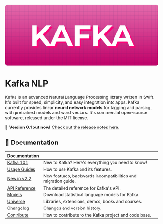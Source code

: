 ![Kafka NLP](https://github.com/questo-ai/kafka/raw/master/docs/Header.jpg)
# Kafka NLP

Kafka is an advanced Natural Language Processing library written in Swift. It's built for speed, simplicity, and easy integration into apps. Kafka currently provides linear **neural network models** for tagging and parsing, with pretrained models and word vectors. It's commercial open-source software, released under the MIT license.

💫 **Version 0.1 out now!**
[Check out the release notes here.](https://github.com/questo-ai/spaCy-ios/releases)

## 📖 Documentation

| Documentation   |                                                                |
| --------------- | -------------------------------------------------------------- |
| [Kafka 101]     | New to Kafka? Here's everything you need to know!              |
| [Usage Guides]  | How to use Kafka and its features.                             |
| [New in v2.2]   | New features, backwards incompatibilities and migration guide. |
| [API Reference] | The detailed reference for Kafka's API.                        |
| [Models]        | Download statistical language models for Kafka.                |
| [Universe]      | Libraries, extensions, demos, books and courses.               |
| [Changelog]     | Changes and version history.                                   |
| [Contribute]    | How to contribute to the Kafka project and code base.          |

[Kafka 101]: https://spacy.io/usage/spacy-101
[new in v2.2]: https://spacy.io/usage/v2-2
[usage guides]: https://spacy.io/usage/
[api reference]: https://spacy.io/api/
[models]: https://spacy.io/models
[universe]: https://spacy.io/universe
[changelog]: https://spacy.io/usage#changelog
[contribute]: https://github.com/explosion/spaCy/blob/master/CONTRIBUTING.md
